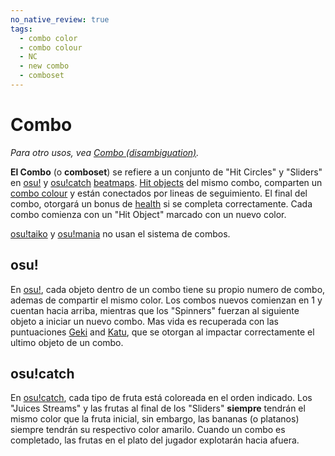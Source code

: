 ```yaml
---
no_native_review: true
tags:
  - combo color
  - combo colour
  - NC
  - new combo
  - comboset
---
```


# Combo

*Para otro usos, vea [Combo (disambiguation)](/wiki/Disambiguation/Combo).*

**El Combo** (o **comboset**) se refiere a un conjunto de "Hit Circles" y "Sliders" en [osu!](/wiki/Game_mode/osu!) y [osu!catch](/wiki/Game_mode/osu!catch) [beatmaps](/wiki/Beatmap). [Hit objects](/wiki/Hit_object) del mismo combo, comparten un [combo colour](/wiki/Glossary/Combo_colour) y están conectados por lineas de seguimiento. El final del combo, otorgará un bonus de [health](/wiki/Gameplay/Health) si se completa correctamente. Cada combo comienza con un "Hit Object" marcado con un nuevo color.

[osu!taiko](/wiki/Game_mode/osu!taiko) y [osu!mania](/wiki/Game_mode/osu!mania) no usan el sistema de combos.

## osu!

En [osu!](/wiki/Game_mode/osu!), cada objeto dentro de un combo tiene su propio numero de combo, ademas de compartir el mismo color. Los combos nuevos comienzan en 1 y cuentan hacia arriba, mientras que los "Spinners" fuerzan al siguiente objeto a iniciar un nuevo combo. Mas vida es recuperada con las puntuaciones [Geki](/wiki/Gameplay/Judgement/Geki) and [Katu](/wiki/Gameplay/Judgement/Katu), que se otorgan al impactar correctamente el ultimo objeto de un combo.

## osu!catch

En [osu!catch](/wiki/Game_mode/osu!catch), cada tipo de fruta está coloreada en el orden indicado. Los "Juices Streams" y las frutas al final de los "Sliders" **siempre** tendrán el mismo color que la fruta inicial, sin embargo, las bananas (o platanos) siempre tendrán su respectivo color amarilo. Cuando un combo es completado, las frutas en el plato del jugador explotarán hacia afuera.
